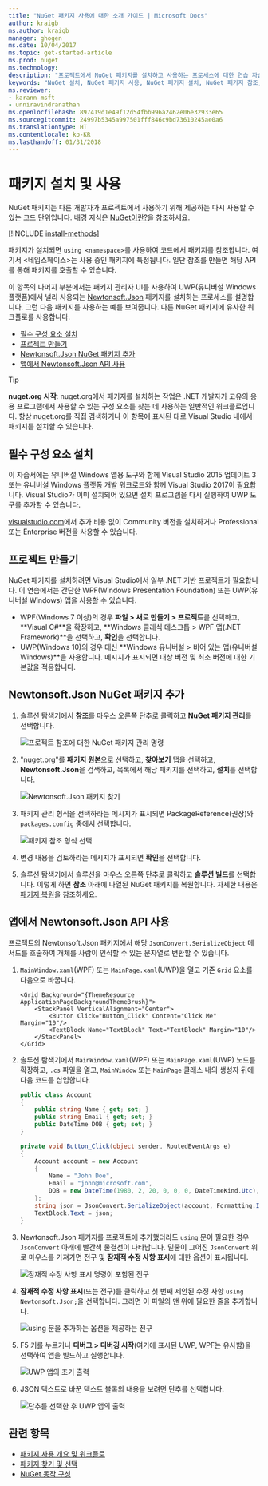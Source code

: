```yaml
---
title: "NuGet 패키지 사용에 대한 소개 가이드 | Microsoft Docs"
author: kraigb
ms.author: kraigb
manager: ghogen
ms.date: 10/04/2017
ms.topic: get-started-article
ms.prod: nuget
ms.technology: 
description: "프로젝트에서 NuGet 패키지를 설치하고 사용하는 프로세스에 대한 연습 자습서입니다."
keywords: "NuGet 설치, NuGet 패키지 사용, NuGet 패키지 설치, NuGet 패키지 참조, NuGet 패키지 사용"
ms.reviewer:
- karann-msft
- unniravindranathan
ms.openlocfilehash: 897419d1e49f12d54fbb996a2462e06e32933e65
ms.sourcegitcommit: 24997b5345a997501fff846c9bd73610245ae0a6
ms.translationtype: HT
ms.contentlocale: ko-KR
ms.lasthandoff: 01/31/2018
---
```

# <a name="install-and-use-a-package"></a>패키지 설치 및 사용

NuGet 패키지는 다른 개발자가 프로젝트에서 사용하기 위해 제공하는 다시 사용할 수 있는 코드 단위입니다. 배경 지식은 [NuGet이란?](../What-is-NuGet.md)을 참조하세요.

[!INCLUDE [install-methods](../includes/install-methods.md)]

패키지가 설치되면 `using <namespace>`를 사용하여 코드에서 패키지를 참조합니다. 여기서 \<네임스페이스\>는 사용 중인 패키지에 특정됩니다. 일단 참조를 만들면 해당 API를 통해 패키지를 호출할 수 있습니다.

이 항목의 나머지 부분에서는 패키지 관리자 UI를 사용하여 UWP(유니버설 Windows 플랫폼)에서 널리 사용되는 [Newtonsoft.Json](https://www.nuget.org/packages/Newtonsoft.Json/) 패키지를 설치하는 프로세스를 설명합니다. 그런 다음 패키지를 사용하는 예를 보여줍니다. 다른 NuGet 패키지에 유사한 워크플로를 사용합니다.

- [필수 구성 요소 설치](#install-pre-requisites)
- [프로젝트 만들기](#create-a-project)
- [Newtonsoft.Json NuGet 패키지 추가](#add-the-newtonsoftjson-nuget-package)
- [앱에서 Newtonsoft.Json API 사용](#use-the-newtonsoftjson-api-in-the-app)

> [!Tip]
> **nuget.org 시작**: nuget.org에서 패키지를 설치하는 작업은 .NET 개발자가 고유의 응용 프로그램에서 사용할 수 있는 구성 요소를 찾는 데 사용하는 일반적인 워크플로입니다. 항상 nuget.org를 직접 검색하거나 이 항목에 표시된 대로 Visual Studio 내에서 패키지를 설치할 수 있습니다.

## <a name="install-pre-requisites"></a>필수 구성 요소 설치

이 자습서에는 유니버설 Windows 앱용 도구와 함께 Visual Studio 2015 업데이트 3 또는 유니버설 Windows 플랫폼 개발 워크로드와 함께 Visual Studio 2017이 필요합니다. Visual Studio가 이미 설치되어 있으면 설치 프로그램을 다시 실행하여 UWP 도구를 추가할 수 있습니다.

[visualstudio.com](https://www.visualstudio.com/)에서 추가 비용 없이 Community 버전을 설치하거나 Professional 또는 Enterprise 버전을 사용할 수 있습니다. 

## <a name="create-a-project"></a>프로젝트 만들기

NuGet 패키지를 설치하려면 Visual Studio에서 일부 .NET 기반 프로젝트가 필요합니다. 이 연습에서는 간단한 WPF(Windows Presentation Foundation) 또는 UWP(유니버설 Windows) 앱을 사용할 수 있습니다.

- WPF(Windows 7 이상)의 경우 **파일 > 새로 만들기 > 프로젝트**를 선택하고, **Visual C#**을 확장하고, **Windows 클래식 데스크톱 > WPF 앱(.NET Framework)**을 선택하고, **확인**을 선택합니다.
- UWP(Windows 10)의 경우 대신 **Windows 유니버설 > 비어 있는 앱(유니버설 Windows)**을 사용합니다. 메시지가 표시되면 대상 버전 및 최소 버전에 대한 기본값을 적용합니다.

## <a name="add-the-newtonsoftjson-nuget-package"></a>Newtonsoft.Json NuGet 패키지 추가

1. 솔루션 탐색기에서 **참조**를 마우스 오른쪽 단추로 클릭하고 **NuGet 패키지 관리**를 선택합니다.

    ![프로젝트 참조에 대한 NuGet 패키지 관리 명령](media/QS_Use-02-ManageNuGetPackages.png)

1. "nuget.org"를 **패키지 원본**으로 선택하고, **찾아보기** 탭을 선택하고, **Newtonsoft.Json**을 검색하고, 목록에서 해당 패키지를 선택하고, **설치**를 선택합니다.

    ![Newtonsoft.Json 패키지 찾기](media/QS_Use-03-NewtonsoftJson.png)

1. 패키지 관리 형식을 선택하라는 메시지가 표시되면 PackageReference(권장)와 `packages.config` 중에서 선택합니다.

    ![패키지 참조 형식 선택](media/QS_Use-03b-SelectFormat.png)

1. 변경 내용을 검토하라는 메시지가 표시되면 **확인**을 선택합니다.

1. 솔루션 탐색기에서 솔루션을 마우스 오른쪽 단추로 클릭하고 **솔루션 빌드**를 선택합니다. 이렇게 하면 **참조** 아래에 나열된 NuGet 패키지를 복원합니다. 자세한 내용은 [패키지 복원](../consume-packages/package-restore.md)을 참조하세요.

## <a name="use-the-newtonsoftjson-api-in-the-app"></a>앱에서 Newtonsoft.Json API 사용

프로젝트의 Newtonsoft.Json 패키지에서 해당 `JsonConvert.SerializeObject` 메서드를 호출하여 개체를 사람이 인식할 수 있는 문자열로 변환할 수 있습니다.

1. `MainWindow.xaml`(WPF) 또는 `MainPage.xaml`(UWP)을 열고 기존 `Grid` 요소를 다음으로 바꿉니다.

    ```xaml
    <Grid Background="{ThemeResource ApplicationPageBackgroundThemeBrush}">
        <StackPanel VerticalAlignment="Center">
            <Button Click="Button_Click" Content="Click Me" Margin="10"/>
            <TextBlock Name="TextBlock" Text="TextBlock" Margin="10"/>
        </StackPanel>
    </Grid>
    ```

1. 솔루션 탐색기에서 `MainWindow.xaml`(WPF) 또는 `MainPage.xaml`(UWP) 노드를 확장하고, `.cs` 파일을 열고, `MainWindow` 또는 `MainPage` 클래스 내의 생성자 뒤에 다음 코드를 삽입합니다.

    ```cs
    public class Account
    {
        public string Name { get; set; }
        public string Email { get; set; }
        public DateTime DOB { get; set; }
    }

    private void Button_Click(object sender, RoutedEventArgs e)
    {
        Account account = new Account
        {
            Name = "John Doe",
            Email = "john@microsoft.com",
            DOB = new DateTime(1980, 2, 20, 0, 0, 0, DateTimeKind.Utc),
        };
        string json = JsonConvert.SerializeObject(account, Formatting.Indented);
        TextBlock.Text = json;
    }
    ```

1. Newtonsoft.Json 패키지를 프로젝트에 추가했더라도 `using` 문이 필요한 경우 `JsonConvert` 아래에 빨간색 물결선이 나타납니다. 밑줄이 그어진 `JsonConvert` 위로 마우스를 가져가면 전구 및 **잠재적 수정 사항 표시**에 대한 옵션이 표시됩니다.

    ![잠재적 수정 사항 표시 명령이 포함된 전구](media/QS_Use-04-ShowPotentialFixes.png)


1. **잠재적 수정 사항 표시**(또는 전구)를 클릭하고 첫 번째 제안된 수정 사항 `using Newtonsoft.Json;`을 선택합니다. 그러면 이 파일의 맨 위에 필요한 줄을 추가합니다.

    ![using 문을 추가하는 옵션을 제공하는 전구](media/QS_Use-05-AddUsing.png)

1. F5 키를 누르거나 **디버그 > 디버깅 시작**(여기에 표시된 UWP, WPF는 유사함)을 선택하여 앱을 빌드하고 실행합니다.

    ![UWP 앱의 초기 출력](media/QS_Use-06-AppStart.png)

1. JSON 텍스트로 바꾼 텍스트 블록의 내용을 보려면 단추를 선택합니다.

    ![단추를 선택한 후 UWP 앱의 출력](media/QS_Use-07-AppEnd.png)

## <a name="related-topics"></a>관련 항목

- [패키지 사용 개요 및 워크플로](../consume-packages/overview-and-workflow.md)
- [패키지 찾기 및 선택](../consume-packages/finding-and-choosing-packages.md)
- [NuGet 동작 구성](../consume-packages/configuring-nuget-behavior.md)
